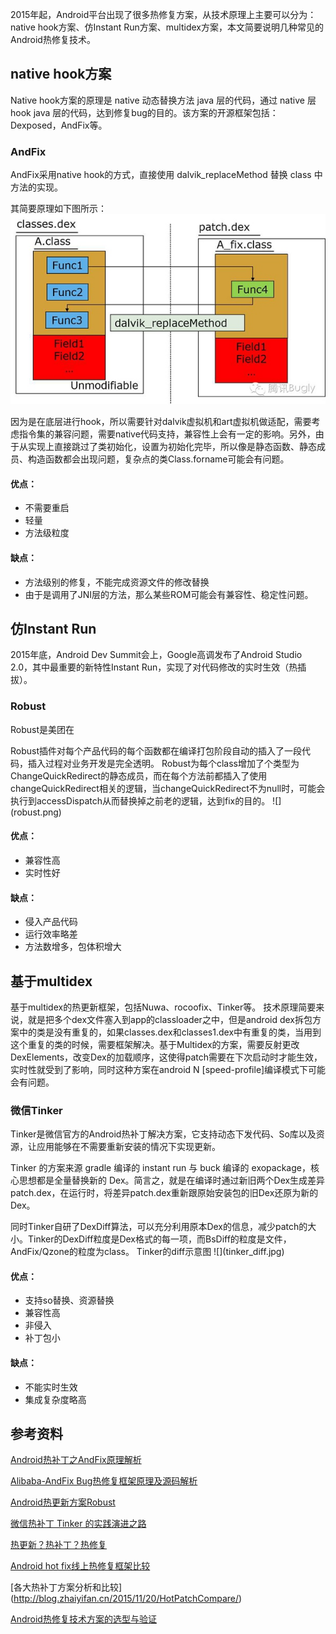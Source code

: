 2015年起，Android平台出现了很多热修复方案，从技术原理上主要可以分为：native hook方案、仿Instant Run方案、multidex方案，本文简要说明几种常见的Android热修复技术。
## native hook方案
Native hook方案的原理是
native 动态替换方法 java 层的代码，通过 native 层hook java 层的代码，达到修复bug的目的。该方案的开源框架包括：Dexposed，AndFix等。<p>

### AndFix
AndFix采用native hook的方式，直接使用 dalvik_replaceMethod 替换 class 中方法的实现。<p>
其简要原理如下图所示：
![](andfix.jpg)

<p>因为是在底层进行hook，所以需要针对dalvik虚拟机和art虚拟机做适配，需要考虑指令集的兼容问题，需要native代码支持，兼容性上会有一定的影响。另外，由于从实现上直接跳过了类初始化，设置为初始化完毕，所以像是静态函数、静态成员、构造函数都会出现问题，复杂点的类Class.forname可能会有问题。

#### 优点：
* 不需要重启
* 轻量 
* 方法级粒度
#### 缺点：
* 方法级别的修复，不能完成资源文件的修改替换
* 由于是调用了JNI层的方法，那么某些ROM可能会有兼容性、稳定性问题。

## 仿Instant Run
2015年底，Android Dev Summit会上，Google高调发布了Android Studio 2.0，其中最重要的新特性Instant Run，实现了对代码修改的实时生效（热插拔）。
### Robust
Robust是美团在
<p>Robust插件对每个产品代码的每个函数都在编译打包阶段自动的插入了一段代码，插入过程对业务开发是完全透明。
Robust为每个class增加了个类型为ChangeQuickRedirect的静态成员，而在每个方法前都插入了使用changeQuickRedirect相关的逻辑，当changeQuickRedirect不为null时，可能会执行到accessDispatch从而替换掉之前老的逻辑，达到fix的目的。
![](robust.png)

#### 优点：
* 兼容性高
* 实时性好
#### 缺点：
* 侵入产品代码
* 运行效率略差
* 方法数增多，包体积增大

## 基于multidex
基于multidex的热更新框架，包括Nuwa、rocoofix、Tinker等。
技术原理简要来说，就是把多个dex文件塞入到app的classloader之中，但是android dex拆包方案中的类是没有重复的，如果classes.dex和classes1.dex中有重复的类，当用到这个重复的类的时候，需要框架解决。基于Multidex的方案，需要反射更改DexElements，改变Dex的加载顺序，这使得patch需要在下次启动时才能生效，实时性就受到了影响，同时这种方案在android N [speed-profile]编译模式下可能会有问题。

### 微信Tinker
Tinker是微信官方的Android热补丁解决方案，它支持动态下发代码、So库以及资源，让应用能够在不需要重新安装的情况下实现更新。<p>
Tinker 的方案来源 gradle 编译的 instant run 与 buck 编译的 exopackage，核心思想都是全量替换新的 Dex。简言之，就是在编译时通过新旧两个Dex生成差异patch.dex，在运行时，将差异patch.dex重新跟原始安装包的旧Dex还原为新的Dex。
<p>同时Tinker自研了DexDiff算法，可以充分利用原本Dex的信息，减少patch的大小。Tinker的DexDiff粒度是Dex格式的每一项，而BsDiff的粒度是文件，AndFix/Qzone的粒度为class。 
Tinker的diff示意图
![](tinker_diff.jpg)

#### 优点：
* 支持so替换、资源替换
* 兼容性高
* 非侵入
* 补丁包小
#### 缺点：
* 不能实时生效
* 集成复杂度略高

## 参考资料
[Android热补丁之AndFix原理解析](http://w4lle.github.io/2016/03/03/Android热补丁之AndFix原理解析)

[Alibaba-AndFix Bug热修复框架原理及源码解析](http://blog.csdn.net/qxs965266509/article/details/49816007)

[Android热更新方案Robust](http://tech.meituan.com/android_robust.html)

[微信热补丁 Tinker 的实践演进之路 ](http://dev.qq.com/topic/57ad7a70eaed47bb2699e68e)

[热更新？热补丁？热修复](https://jackl-e-e.github.io/android/2016/05/05/%E7%83%AD%E8%A1%A5%E4%B8%81or%E7%83%AD%E4%BF%AE%E5%A4%8D.html)

[Android hot fix线上热修复框架比较](http://www.voidcn.com/blog/RichieZhu/article/p-5006460.html)

[各大热补丁方案分析和比较]
(http://blog.zhaiyifan.cn/2015/11/20/HotPatchCompare/)

[Android热修复技术方案的选型与验证](http://www.jianshu.com/p/1683c4e6f36d)
